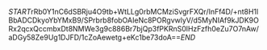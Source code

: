 $START$rRb0Y1nC6dSBRju4O9tb+WtLLg0rbMCMziSvgrFXQr/InFf4D/+nt8H1lBbADCDkyoYbYMxB9/SPrbrb8fobOAIeNc8PORgvwlyV/d5MyNIAf9kJDK9ORx2qcxQccmbxDt8NMWe3g9c886Br7bjQp3fPKRnS0lHzFzfh0eZu7O7nAw/aDGy58Ze9Ug1DJFD/1cZoAewetg+eKc1be73doA==$END$